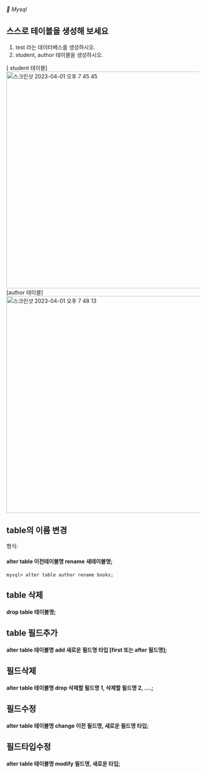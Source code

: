 ###### :cactus:  Mysql

## 스스로 테이블을 생성해 보세요
1. test 라는 데이터베스를 생성하시오. 
2. student, author 테이블을 생성하시오. 
 
[ student 테이블]    
<img width="566" alt="스크린샷 2023-04-01 오후 7 45 45" src="https://user-images.githubusercontent.com/48478079/229284155-a4884b24-42f9-4e2d-afc0-1215275910e6.png">   
[author 테이블]    
<img width="566" alt="스크린샷 2023-04-01 오후 7 48 13" src="https://user-images.githubusercontent.com/48478079/229284369-d7b54514-bae1-47be-804e-c34aab33e6bb.png">

## table의 이름 변경
형식: 
#### alter table 이전테이블명 rename 새테이블명;

```
mysql> alter table author rename books;
```
## table 삭제 
#### drop table 테이블명;


## table 필드추가
#### alter table 테이블명 add 새로운 필드명 타입 [first 또는 after 필드명];
## 필드삭제
#### alter table 테이블명 drop 삭제할 필드명 1, 삭제할 필드명 2, ....;

## 필드수정
#### alter table 테이블명 change 이전 필드명, 새로운 필드명 타입;

## 필드타입수정
####  alter table 테이블명 modify 필드명, 새로운 타입; 
